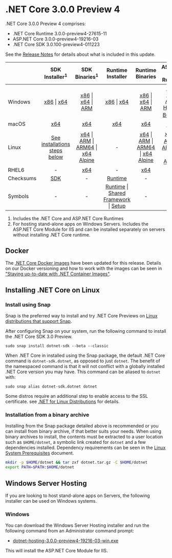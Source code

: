 # .NET Core 3.0.0 Preview 4

.NET Core 3.0.0 Preview 4 comprises:

* .NET Core Runtime 3.0.0-preview4-27615-11
* ASP.NET Core 3.0.0-preview4-19216-03
* .NET Core SDK 3.0.100-preview4-011223

See the [Release Notes](3.0.0-preview4.md) for details about what is included in this update.

|           | SDK Installer<sup>1</sup>                        | SDK Binaries<sup>1</sup>                 | Runtime Installer                                        | Runtime Binaries                                 | ASP.NET Core Runtime           |
| --------- | :------------------------------------------:     | :----------------------:                 | :---------------------------:                            | :-------------------------:                      | :-----------------:            |
| Windows   | [x86][dotnet-sdk-win-x86.exe] \| [x64][dotnet-sdk-win-x64.exe] | [x86][dotnet-sdk-win-x86.zip] \| [x64][dotnet-sdk-win-x64.zip] \| [ARM][dotnet-sdk-win-arm.zip] | [x86][dotnet-runtime-win-x86.exe] \| [x64][dotnet-runtime-win-x64.exe] | [x86][dotnet-runtime-win-x86.zip] \| [x64][dotnet-runtime-win-x64.zip] \| [ARM][dotnet-runtime-win-arm.zip] | [x86][aspnetcore-runtime-win-x86.exe] \| [x64][aspnetcore-runtime-win-x64.exe] \| [ARM][aspnetcore-runtime-win-arm.zip] \| <br/> [Hosting Bundle][dotnet-hosting-win.exe]<sup>2</sup> |
| macOS     | [x64][dotnet-sdk-osx-x64.pkg]  | [x64][dotnet-sdk-osx-x64.tar.gz]     | [x64][dotnet-runtime-osx-x64.pkg] | [x64][dotnet-runtime-osx-x64.tar.gz] | [x64][aspnetcore-runtime-osx-x64.tar.gz]<sup>1</sup>
| Linux     | [See installations steps below][linux-install]   | [x64][dotnet-sdk-linux-x64.tar.gz] \| [ARM][dotnet-sdk-linux-arm.tar.gz] \| [ARM64][dotnet-sdk-linux-arm64.tar.gz] \| [x64 Alpine][dotnet-sdk-linux-musl-x64.tar.gz] | - | [x64][dotnet-runtime-linux-x64.tar.gz] \| [ARM][dotnet-runtime-linux-arm.tar.gz] \| [ARM64][dotnet-runtime-linux-arm64.tar.gz] \| [x64 Alpine][dotnet-runtime-linux-musl-x64.tar.gz] | [x64][aspnetcore-runtime-linux-x64.tar.gz]<sup>1</sup>  \| [ARM][aspnetcore-runtime-linux-arm.tar.gz]<sup>1</sup> \| [ARM64][aspnetcore-runtime-linux-arm64.tar.gz] \| [x64 Alpine][aspnetcore-runtime-linux-musl-x64.tar.gz]<sup>1</sup> |
| RHEL6     | -                                                | [x64][dotnet-sdk-rhel.6-x64.tar.gz]                    | -                                                        | [x64][dotnet-runtime-rhel.6-x64.tar.gz] | - |
| Checksums | [SDK][checksums-sdk]                             | -                                        | [Runtime][checksums-runtime]                             | - | - |
| Symbols   | -  | -                                        | [Runtime][coreclr-symbols.zip] \| [Shared Framework][corefx-symbols.zip] \| [Setup][core-setup-symbols.zip] | - | - |

1. Includes the .NET Core and ASP.NET Core Runtimes
2. For hosting stand-alone apps on Windows Servers. Includes the ASP.NET Core Module for IIS and can be installed separately on servers without installing .NET Core runtime.


## Docker

The [.NET Core Docker images](https://hub.docker.com/r/microsoft/dotnet/) have been updated for this release. Details on our Docker versioning and how to work with the images can be seen in ["Staying up-to-date with .NET Container Images"](https://devblogs.microsoft.com/dotnet/staying-up-to-date-with-net-container-images/).

## Installing .NET Core on Linux

### Install using Snap

Snap is the preferred way to install and try .NET Core Previews on [Linux distributions that support Snap](https://docs.snapcraft.io/installing-snapd/6735).

After configuring Snap on your system, run the following command to install the .NET Core SDK 3.0 Preview.

`sudo snap install dotnet-sdk --beta --classic`

When .NET Core in installed using the Snap package, the default .NET Core command is `dotnet-sdk.dotnet`, as opposed to just `dotnet`. The benefit of the namespaced command is that it will not conflict with a globally installed .NET Core version you may have. This command can be aliased to `dotnet` with:

`sudo snap alias dotnet-sdk.dotnet dotnet`

Some distros require an additional step to enable access to the SSL certificate. see [.NET for Linux Distributions](../../../linux.md) for details.

### Installation from a binary archive

Installing from the Snap package detailed above is recommended or you can install from binary archive, if that better suits your needs. When using binary archives to install, the contents must be extracted to a user location such as `$HOME/dotnet`, a symbolic link created for `dotnet` and a few dependencies installed. Dependency requirements can be seen in the [Linux System Prerequisites](https://github.com/dotnet/core/blob/main/Documentation/linux-prereqs.md) document.

```bash
mkdir -p $HOME/dotnet && tar zxf dotnet.tar.gz -C $HOME/dotnet
export PATH=$PATH:$HOME/dotnet
```

## Windows Server Hosting

If you are looking to host stand-alone apps on Servers, the following installer can be used on Windows systems.

### Windows

You can download the Windows Server Hosting installer and run the following command from an Administrator command prompt:

* [dotnet-hosting-3.0.0-preview4-19216-03-win.exe][dotnet-hosting-win.exe]

This will install the ASP.NET Core Module for IIS.

[blob-runtime]: https://builds.dotnet.microsoft.com/dotnet/Runtime/
[blob-sdk]: https://builds.dotnet.microsoft.com/dotnet/Sdk/
[release-notes]: 3.0.0-preview4-27615-11.md

[dotnet-runtime-linux-arm.tar.gz]: https://download.visualstudio.microsoft.com/download/pr/98225b75-8507-490a-a040-335d1728fc0a/537c5d8f548241dfac27ee1f98551e67/dotnet-runtime-3.0.0-preview4-27615-11-linux-arm.tar.gz
[dotnet-runtime-linux-arm64.tar.gz]: https://download.visualstudio.microsoft.com/download/pr/79dafd9e-e037-4c49-8979-8add58ba3070/46259d42ab44f7c315b97186cfd375c1/dotnet-runtime-3.0.0-preview4-27615-11-linux-arm64.tar.gz
[dotnet-runtime-linux-musl-x64.tar.gz]: https://download.visualstudio.microsoft.com/download/pr/7c6eb3b5-9a32-443f-a453-44053500693f/73e29ee1e2e8bf0ce940bfb74df9ac00/dotnet-runtime-3.0.0-preview4-27615-11-linux-musl-x64.tar.gz
[dotnet-runtime-linux-x64.tar.gz]: https://download.visualstudio.microsoft.com/download/pr/797ab375-f427-4007-b17f-9ded29676b97/8e4103e31098287612100dd63b7b9315/dotnet-runtime-3.0.0-preview4-27615-11-linux-x64.tar.gz
[dotnet-runtime-osx-x64.pkg]: https://download.visualstudio.microsoft.com/download/pr/f7c8b865-335d-4d12-be45-d9eec74ccc18/40e5c5be673e47367e670edccb101e43/dotnet-runtime-3.0.0-preview4-27615-11-osx-x64.pkg
[dotnet-runtime-osx-x64.tar.gz]: https://download.visualstudio.microsoft.com/download/pr/49d3a3a0-97ec-4e67-ba04-7f7d1e4a018e/db1b4328863a284aaeaa53a86934233b/dotnet-runtime-3.0.0-preview4-27615-11-osx-x64.tar.gz
[dotnet-runtime-rhel.6-x64.tar.gz]: https://download.visualstudio.microsoft.com/download/pr/6c999d0f-e4f0-40af-9fd5-c680b5f89abe/d9ab03249daca4db5fa3cd66ce659a8f/dotnet-runtime-3.0.0-preview4-27615-11-rhel.6-x64.tar.gz
[dotnet-runtime-win-arm.zip]: https://download.visualstudio.microsoft.com/download/pr/ec7cf290-05b1-4fe5-b6f0-ca2042346432/94dcf57fc2c5da65bf19b0933ecac923/dotnet-runtime-3.0.0-preview4-27615-11-win-arm.zip
[dotnet-runtime-win-x64.exe]: https://download.visualstudio.microsoft.com/download/pr/2c5e986f-63c1-410b-966a-d72760744fd3/ed26fd610b292c87ddcf91b957ebe041/dotnet-runtime-3.0.0-preview4-27615-11-win-x64.exe
[dotnet-runtime-win-x64.zip]: https://download.visualstudio.microsoft.com/download/pr/320aebf9-d012-4bc5-8730-d336ad27c27d/e17e568694adc894b366e176f7a3e660/dotnet-runtime-3.0.0-preview4-27615-11-win-x64.zip
[dotnet-runtime-win-x86.exe]: https://download.visualstudio.microsoft.com/download/pr/71da16e7-cec4-4d64-a50e-1046289bc9b3/7bdd0a9ac4e45e1043398fbf151c6070/dotnet-runtime-3.0.0-preview4-27615-11-win-x86.exe
[dotnet-runtime-win-x86.zip]: https://download.visualstudio.microsoft.com/download/pr/a7f9a7fb-cc78-48bc-93e1-120fea7964f9/ab6bf079a404aff058c756e6e91a5f7d/dotnet-runtime-3.0.0-preview4-27615-11-win-x86.zip

[aspnetcore-runtime-linux-arm.tar.gz]: https://download.visualstudio.microsoft.com/download/pr/0c4d44a8-3ccd-45f4-994f-ea93008226eb/c4088c9872670837bb2fa55162fd5c77/aspnetcore-runtime-3.0.0-preview4-19216-03-linux-arm.tar.gz
[aspnetcore-runtime-linux-arm64.tar.gz]: https://download.visualstudio.microsoft.com/download/pr/cfa0ebe9-c4f8-4e1c-b777-57a5e0d66bb7/5344f7c1fdab4400102b46e04c2eff3b/aspnetcore-runtime-3.0.0-preview4-19216-03-linux-arm64.tar.gz
[aspnetcore-runtime-linux-musl-x64.tar.gz]: https://download.visualstudio.microsoft.com/download/pr/4c88d509-2236-40e5-9797-3e6681ed278d/3011a1d03fd89eed089bd3ce44baa6b9/aspnetcore-runtime-3.0.0-preview4-19216-03-linux-musl-x64.tar.gz
[aspnetcore-runtime-linux-x64.tar.gz]: https://download.visualstudio.microsoft.com/download/pr/efe3f589-6a9e-4c05-95ca-a514188d048a/b81d36316bc4406efd37df0419691208/aspnetcore-runtime-3.0.0-preview4-19216-03-linux-x64.tar.gz
[aspnetcore-runtime-osx-x64.tar.gz]: https://download.visualstudio.microsoft.com/download/pr/c7d3a630-4c69-47bd-b4af-654e77514d20/6b15853d4c0e45637e01b37983652cc9/aspnetcore-runtime-3.0.0-preview4-19216-03-osx-x64.tar.gz
[aspnetcore-runtime-win-arm.zip]: https://download.visualstudio.microsoft.com/download/pr/06f50bbd-1a2a-4cfd-ba58-3dd5e573cd2b/e94ff22b6065272fa5499649a64b2e45/aspnetcore-runtime-3.0.0-preview4-19216-03-win-arm.zip
[aspnetcore-runtime-win-x64.exe]: https://download.visualstudio.microsoft.com/download/pr/6963b6d0-6335-48c9-8bd5-8e418ce9df27/7412bc71723b27c40667b082533f6e99/aspnetcore-runtime-3.0.0-preview4-19216-03-win-x64.exe
[aspnetcore-runtime-win-x64.zip]: https://download.visualstudio.microsoft.com/download/pr/8cd7ca69-40cc-461f-ae97-d50d73b424f4/39638454092a873e5680af2d7e496373/aspnetcore-runtime-3.0.0-preview4-19216-03-win-x64.zip
[aspnetcore-runtime-win-x86.exe]: https://download.visualstudio.microsoft.com/download/pr/8c1dad0a-4f29-41c2-9f73-f6339f80d127/a75e7316bf4dfa497992ddc22c5cae05/aspnetcore-runtime-3.0.0-preview4-19216-03-win-x86.exe
[aspnetcore-runtime-win-x86.zip]: https://download.visualstudio.microsoft.com/download/pr/709aa675-f1ca-4efe-80c8-67795696c882/c6c59a222f722b9c755e6b5662133c95/aspnetcore-runtime-3.0.0-preview4-19216-03-win-x86.zip
[dotnet-hosting-win.exe]: https://download.visualstudio.microsoft.com/download/pr/1a4373cf-d4ed-4aa7-b3e1-49f5ddb9cb22/f410589b3d4ddd4f0bca9a466bb64ce3/dotnet-hosting-3.0.0-preview4-19216-03-win.exe

[dotnet-sdk-linux-arm.tar.gz]: https://download.visualstudio.microsoft.com/download/pr/549f71f9-ba29-476d-8e15-b450f7ba2504/59825a1fcc5aa35344e4f44b2e9f94db/dotnet-sdk-3.0.100-preview4-011223-linux-arm.tar.gz
[dotnet-sdk-linux-arm64.tar.gz]: https://download.visualstudio.microsoft.com/download/pr/39601b46-a250-46c3-92f0-68493e07fe5c/3bc40cf7868dcdd05ce353e253fd266c/dotnet-sdk-3.0.100-preview4-011223-linux-arm64.tar.gz
[dotnet-sdk-linux-musl-x64.tar.gz]: https://download.visualstudio.microsoft.com/download/pr/ab4af538-7d1b-402e-85e2-ec0e8cde3c4e/fe8367f401f7f7125c1f0e0332a04e0d/dotnet-sdk-3.0.100-preview4-011223-linux-musl-x64.tar.gz
[dotnet-sdk-linux-x64.tar.gz]: https://download.visualstudio.microsoft.com/download/pr/26d4dc1f-f674-4902-9921-f287f65266f9/ef8a67939f0c3e5729b2674a5e013328/dotnet-sdk-3.0.100-preview4-011223-linux-x64.tar.gz
[dotnet-sdk-osx-x64.pkg]: https://download.visualstudio.microsoft.com/download/pr/ad5375dc-7304-4633-9d1a-23c7a41e8f9d/7b4630b0cfa7e275d9b7f87865b8db47/dotnet-sdk-3.0.100-preview4-011223-osx-x64.pkg
[dotnet-sdk-osx-x64.tar.gz]: https://download.visualstudio.microsoft.com/download/pr/b52e8baf-37c7-485d-ba4d-ef17af92b2fe/55f91ca67d8a29b62e685f28939077b6/dotnet-sdk-3.0.100-preview4-011223-osx-x64.tar.gz
[dotnet-sdk-rhel.6-x64.tar.gz]: https://download.visualstudio.microsoft.com/download/pr/0bb08d76-c69f-4f21-b0f5-f5b1446cd9bd/e729ccdf120e9dd15ca4115939776768/dotnet-sdk-3.0.100-preview4-011223-rhel.6-x64.tar.gz
[dotnet-sdk-win-arm.zip]: https://download.visualstudio.microsoft.com/download/pr/2e0f3778-0bdf-47c5-b8f3-d4a357b030ee/5e252aa9d4ea91c83c81d2b8cff69c0f/dotnet-sdk-3.0.100-preview4-011223-win-arm.zip
[dotnet-sdk-win-x64.exe]: https://download.visualstudio.microsoft.com/download/pr/4032ceb5-61cd-495a-ab25-475aa2232f28/7eb614e777d87ef0d49f86be4fc8bbde/dotnet-sdk-3.0.100-preview4-011223-win-x64.exe
[dotnet-sdk-win-x64.zip]: https://download.visualstudio.microsoft.com/download/pr/a3fe6da8-1ec8-48e5-b93d-cbf6cbe4e1ad/b4c6e212cda446fcc6c305296130e76b/dotnet-sdk-3.0.100-preview4-011223-win-x64.zip
[dotnet-sdk-win-x86.exe]: https://download.visualstudio.microsoft.com/download/pr/e6cdbf31-8b69-4e30-b555-4d4543381c74/bde99c9c84d675e5462759a5d2586ce5/dotnet-sdk-3.0.100-preview4-011223-win-x86.exe
[dotnet-sdk-win-x86.zip]: https://download.visualstudio.microsoft.com/download/pr/6e7b3953-2991-4078-9d2d-677c58c3a612/3ed31ed32cfb2d950e90b09b8a4c291d/dotnet-sdk-3.0.100-preview4-011223-win-x86.zip

[core-setup-symbols.zip]: https://download.visualstudio.microsoft.com/download/pr/61fb6716-1c35-4833-b7bd-d1952458ad5c/f1387df70c4fe1722f6aeae81efd6c9c/core-setup-3.0.0-preview4-symbols.zip
[coreclr-symbols.zip]: https://download.visualstudio.microsoft.com/download/pr/21e51454-1796-4d75-bda3-62cfc609e0ad/ffcf37fcc73043554a18a64a43f62ab4/coreclr-3.0.0-preview4-symbols.zip
[corefx-symbols.zip]: https://download.visualstudio.microsoft.com/download/pr/459e521e-3a07-443b-8bda-5551589b5137/b71f1121008551eec5c0bac3cfcb44ea/corefx-3.0.0-preview4-symbols.zip
[dotnet-trusted-symbols.zip]: https://download.visualstudio.microsoft.com/download/pr/0c77038c-bf98-418a-b2ac-9d64dadfa4d4/f788cc2ba2d1ea7ba57f32e6065af155/dotnet-trusted-3.0.0-preview4-symbols.zip
[aspnet-symbols.zip]: https://download.visualstudio.microsoft.com/download/pr/d5d0ef3f-e495-4394-82bf-5b3b1e2db8f2/ba5c2e7e94516602373c764d4a467eb6/aspnet-3.0.0-preview4-symbols.zip

[checksums-runtime]: https://builds.dotnet.microsoft.com/dotnet/checksums/3.0.0-preview4-27615-11-runtime-sha.txt
[checksums-sdk]: https://builds.dotnet.microsoft.com/dotnet/checksums/3.0.100-preview4-011223-sdk-sha.txt

[linux-install]: https://learn.microsoft.com/dotnet/core/install/linux

[dotnet-blog]: https://devblogs.microsoft.com/dotnet/
